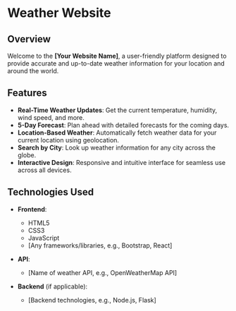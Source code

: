 # Weather Website  

## Overview  
Welcome to the **[Your Website Name]**, a user-friendly platform designed to provide accurate and up-to-date weather information for your location and around the world.  

## Features  
- **Real-Time Weather Updates**: Get the current temperature, humidity, wind speed, and more.  
- **5-Day Forecast**: Plan ahead with detailed forecasts for the coming days.  
- **Location-Based Weather**: Automatically fetch weather data for your current location using geolocation.  
- **Search by City**: Look up weather information for any city across the globe.  
- **Interactive Design**: Responsive and intuitive interface for seamless use across all devices.  

## Technologies Used  
- **Frontend**:  
  - HTML5  
  - CSS3  
  - JavaScript  
  - [Any frameworks/libraries, e.g., Bootstrap, React]  

- **API**:  
  - [Name of weather API, e.g., OpenWeatherMap API]  

- **Backend** (if applicable):  
  - [Backend technologies, e.g., Node.js, Flask]  
